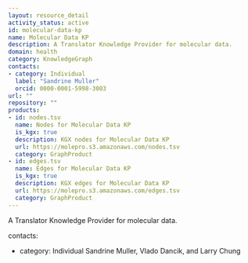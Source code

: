```yaml
---
layout: resource_detail
activity_status: active
id: molecular-data-kp
name: Molecular Data KP
description: A Translator Knowledge Provider for molecular data.
domain: health
category: KnowledgeGraph
contacts:
- category: Individual
  label: "Sandrine Muller"
  orcid: 0000-0001-5998-3003
url: ""
repository: ""
products:
- id: nodes.tsv
  name: Nodes for Molecular Data KP
  is_kgx: true
  description: KGX nodes for Molecular Data KP
  url: https://molepro.s3.amazonaws.com/nodes.tsv
  category: GraphProduct
- id: edges.tsv
  name: Edges for Molecular Data KP
  is_kgx: true
  description: KGX edges for Molecular Data KP
  url: https://molepro.s3.amazonaws.com/edges.tsv
  category: GraphProduct
---
```


A Translator Knowledge Provider for molecular data.

contacts:
- category: Individual
 Sandrine Muller, Vlado Dancik, and Larry Chung
